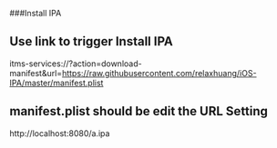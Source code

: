 ###Install IPA
## Use link to trigger Install IPA
itms-services://?action=download-manifest&url=https://raw.githubusercontent.com/relaxhuang/iOS-IPA/master/manifest.plist

## manifest.plist should be edit the URL Setting
http://localhost:8080/a.ipa
